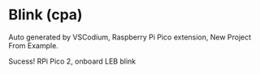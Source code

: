# Blink (cpa)

Auto generated by VSCodium, Raspberry Pi Pico extension, New Project From Example.

Sucess! RPi Pico 2, onboard LEB blink
